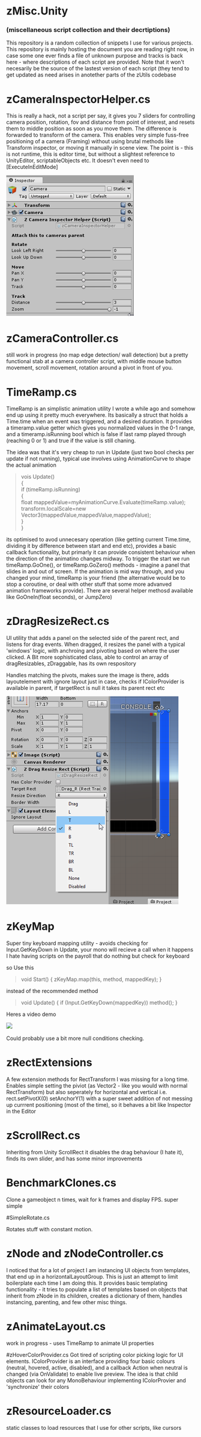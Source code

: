 # zMisc.Unity 
### (miscellaneous script collection and their decrtiptions)
This repository is a random collection of snippets I use for various projects. This repository is mainly hosting the document you are reading right now, in case some one ever finds a file of unknown purpose and tracks is back here - where descriptions of each script are provided.
Note that it won't necesarily be the source of the lastest version of each script (they tend to get updated as need arises in anotether parts of the zUtils codebase

# zCameraInspectorHelper.cs
This is really a hack, not a script per say, it gives you 7 sliders for controlling camera position, rotation, fov and distance from point of interest, and resets them to middle position as soon as you move them. The difference is forwarded to transform of the camera. This enables very simple fuss-free positioning of a camera (Framing) without using brutal methods like Transform inspector, or moving it manually in scene view.
The point is - this is not runtime, this is editor time, but without a slightest reference to UnityEditor, scriptableObjects etc. It doesn't even need to [ExecuteInEditMode]

![Alt text](/Screenshots/cameraInspector.png?raw=true?raw=true "Screenshot")
# zCameraController.cs
still work in progress (no map edge detection/ wall detection) but a pretty functional stab at a camera controller script, with middle mouse button movement, scroll movement, rotation around a pivot in front of you.

# TimeRamp.cs

TimeRamp is an simplistic animation utility I wrote a while ago and somehow end up using it pretty much everywhere.
Its basically a struct that holds a Time.time when an event was triggered, and a desired duration. It provides a timeramp.value getter which gives you normalized values in the 0-1 range, and a timeramp.isRunning bool which is false if last ramp played through (reaching 0 or 1) and true if the value is still chaning.

The idea was that it's very cheap to run in Update (just two bool checks per update if not running), typical use involves using AnimationCurve to shape the actual animation

>vois Update()<br/>
>{<br/>
> if (timeRamp.isRunning)<br/>
>  {<br/>
>  float mappedValue=myAnimationCurve.Evaluate(timeRamp.value);<br/>
>  transform.localScale=new Vector3(mappedValue,mappedValue,mappedValue);<br/>
> }<br/>
>}

its optimised to avod unnecesary operation (like getting current Time.time, dividing it by difference between start and end etc), provides a basic callback functionality, but primarly it can provide consistent behaviour when the direction of the animatino changes midway.
To trigger the start we run timeRamp.GoOne(), or timeRamp.GoZero() methods - imagine a panel that slides in and out of screen. If the animation is mid way through, and you changed your mind, timeRamp is your friend (the alternative would be to stop a coroutine, or deal with other stuff that some more advanved animation frameworks provide).
There are several helper methosd available like GoOneIn(float seconds), or JumpZero)



# zDragResizeRect.cs

UI utility that adds a panel on the selected side of the parent rect, and listens for drag events. When dragged, it resizes the panel with a typical 'windows' logic, with anchroing and pivoting based on where the user clicked.
A Bit more sophisticated class, able to control an array of dragResizables, zDraggable, has its own respository

Handles matching the pivots, makes sure the image is there, adds layoutelement with ignore layout just in case, checks if IColorProvider is available in parent, if targetRect is null it takes its parent rect etc

![Alt text](/Screenshots/dragResize.png?raw=true?raw=true "Screenshot")



# zKeyMap
Super tiny keyboard mapping utility - avoids checking for Input.GetKeyDown in Update, your mono will recieve a call when it happens
I hate having scripts on the payroll that do nothing but check for keyboard

so Use this

>void Start()
>   {
>      zKeyMap.map(this, method, mappedKey);
>   }

instead of the recommended method

>void Update()
>    {
>        if (Input.GetKeyDown(mappedKey)) method();
>    }
    
Heres a video demo
    
[![](http://img.youtube.com/vi/eSrLbbu6xas/0.jpg)](http://www.youtube.com/watch?v=eSrLbbu6xas)
  
Could probably use a bit more null conditions checking. 

# zRectExtensions

A few extension methods for RectTransform I was missing for a long time. Enables simple setting the piviot (as Vector2 - like you would with normal RectTransform) but also 
seperately for horizontal and vertical i.e. rect.setPivotX(0) setAnchorY(1) with a super sweet addition of not messing up currrent positioning (most of the time), so it behaves a bit like Inspector in the Editor

# zScrollRect.cs

Inheriting from Unity ScrollRect it disables the drag behaviour (I hate it), finds its own slider, and has some minor improvements

# BenchmarkClones.cs

Clone a gameobject n times, wait for k frames and display FPS. super simple

#SimpleRotate.cs

Rotates stuff with constant motion.

# zNode and zNodeController.cs

I noticed that for a lot of project I am instancing UI objects from templates, that end up in a horizontalLayoutGroup. This is just an attempt to limit boilerplate each time I am doing this. 
It provides basic templating functionality - it tries to populate a list of templates based on objects that inherit from zNode in its children, creates a dictionary of them, handles instancing, parenting, and few other misc things.

# zAnimateLayout.cs
work in progress - uses TimeRamp to animate UI properties

#zHoverColorProvider.cs
Got tired of scripting color picking logic for UI elements. IColorProvider is an interface providing four basic colours (neutral, hovered, active, disabled), and a callback Action when neutral is changed (via OnValidate) to enable live preview.
The idea is that child objects can look for any MonoBehaviour implementing IColorProvier and 'synchronize' their colors



# zResourceLoader.cs
static classes to load resources that I use for other scripts, like cursors







